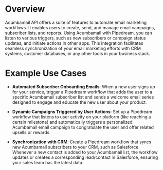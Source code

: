 # Overview

Acumbamail API offers a suite of features to automate email marketing workflows. It enables users to create, send, and manage email campaigns, subscriber lists, and reports. Using Acumbamail with Pipedream, you can listen to various triggers, such as new subscribers or campaign status updates, and initiate actions in other apps. This integration facilitates seamless synchronization of your email marketing efforts with CRM systems, customer databases, or any other tools in your business stack.

# Example Use Cases

- **Automated Subscriber Onboarding Emails**: When a new user signs up for your service, trigger a Pipedream workflow that adds the user to a specific Acumbamail subscriber list and sends a welcome email series designed to engage and educate the new user about your product.

- **Dynamic Campaigns Triggered by User Actions**: Set up a Pipedream workflow that listens to user activity on your platform (like reaching a certain milestone) and automatically triggers a personalized Acumbamail email campaign to congratulate the user and offer related upsells or rewards.

- **Synchronization with CRM**: Create a Pipedream workflow that syncs new Acumbamail subscribers to your CRM, such as Salesforce. Whenever a new contact is added to your Acumbamail list, the workflow updates or creates a corresponding lead/contact in Salesforce, ensuring your sales team has the latest data.

